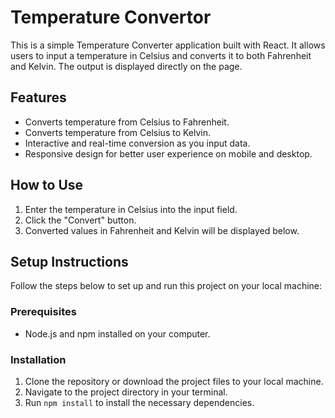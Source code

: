 <html>
  <head>
  </head>
  <body>
    <h1>Temperature Convertor</h1>
    <p>This is a simple Temperature Converter application built with React. It allows users to     input a temperature in Celsius and converts it to both Fahrenheit and Kelvin. The output is displayed directly on the page.</p>

  <h2>Features</h2>
   <ul>
        <li>Converts temperature from Celsius to Fahrenheit.</li>
        <li>Converts temperature from Celsius to Kelvin.</li>
        <li>Interactive and real-time conversion as you input data.</li>
        <li>Responsive design for better user experience on mobile and desktop.</li>
    </ul>
    <h2>How to Use</h2>
    <ol>
        <li>Enter the temperature in Celsius into the input field.</li>
        <li>Click the "Convert" button.</li>
        <li>Converted values in Fahrenheit and Kelvin will be displayed below.</li>
    </ol>
    <h2>Setup Instructions</h2>
    <p>Follow the steps below to set up and run this project on your local machine:</p>
    <h3>Prerequisites</h3>
    <ul>
        <li>Node.js and npm installed on your computer.</li>
    </ul>
    <h3>Installation</h3>
    <ol>
        <li>Clone the repository or download the project files to your local machine.</li>
        <li>Navigate to the project directory in your terminal.</li>
        <li>Run <code>npm install</code> to install the necessary dependencies.</li>
    </ol>
    
     
  </body>
</html>
